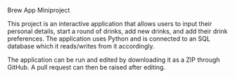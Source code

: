 Brew App Miniproject

This project is an interactive application that allows users to input their personal details, start a round of drinks, add new drinks, and add their drink preferences. The application uses Python and is connected to an SQL database which it reads/writes from it accordingly. 

The application can be run and edited by downloading it as a ZIP through GitHub. A pull request can then be raised after editing.
